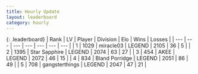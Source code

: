 ```yaml
---
title: Hourly Update
layout: leaderboard
category: hourly
---
```


{: .leaderboard}
| Rank | LV | Player | Division | Elo | Wins | Losses |
| --- | --- | --- | --- | --- | --- | --- |
| <span data-change="0">1</span> | 1029 | <span title="ID: 416373">miracle03</span> | LEGEND | <span data-change="-12">2105</span> | <span data-change="0">36</span> | <span data-change="1">5</span> |
| <span data-change="1">2</span> | 1395 | <span title="ID: 315148">Star Sapphire</span> | LEGEND | <span data-change="3">2074</span> | <span data-change="2">63</span> | <span data-change="1">27</span> |
| <span data-change="-1">3</span> | 454 | <span title="ID: 455100">AKEE</span> | LEGEND | <span data-change="0">2072</span> | <span data-change="0">46</span> | <span data-change="0">15</span> |
| <span data-change="0">4</span> | 834 | <span title="ID: 466895">Bland Porridge</span> | LEGEND | <span data-change="-8">2051</span> | <span data-change="2">86</span> | <span data-change="2">49</span> |
| <span data-change="0">5</span> | 708 | <span title="ID: 92077">gangsterthings</span> | LEGEND | <span data-change="0">2047</span> | <span data-change="0">47</span> | <span data-change="0">21</span> |